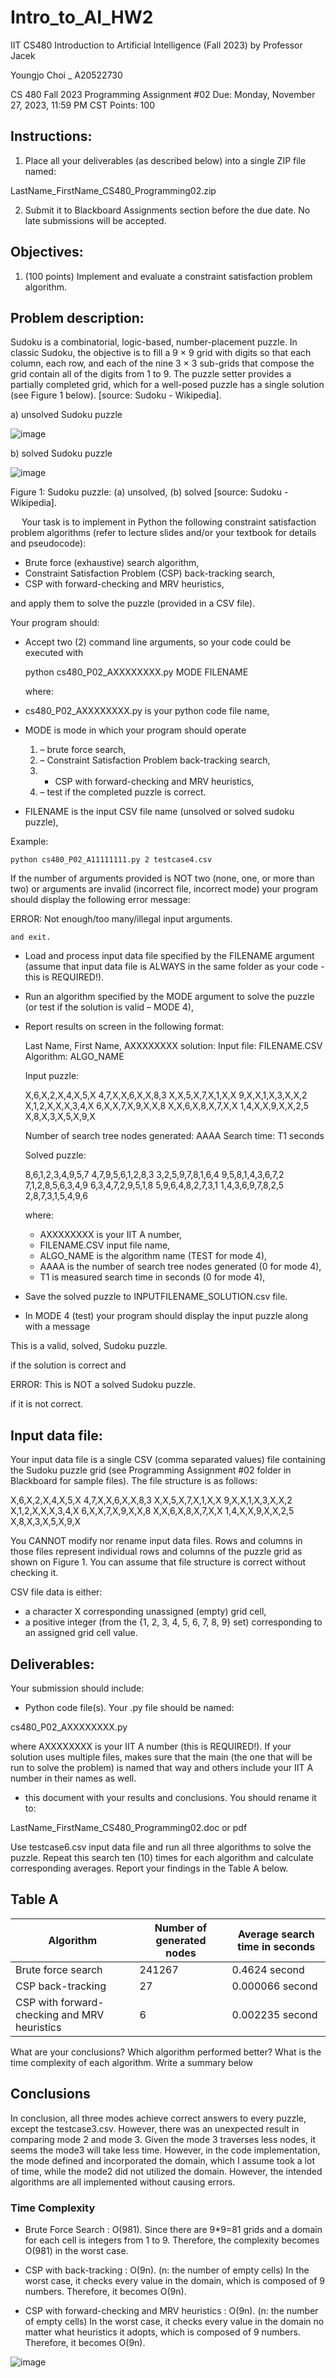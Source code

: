 # Intro_to_AI_HW2
IIT CS480 Introduction to Artificial Intelligence (Fall 2023) by Professor Jacek

Youngjo Choi _ A20522730 


CS 480 Fall 2023 Programming Assignment #02
Due: Monday, November 27, 2023, 11:59 PM CST
Points: 100

## Instructions:
1. Place all your deliverables (as described below) into a single ZIP file named: 

LastName_FirstName_CS480_Programming02.zip

2. Submit it to Blackboard Assignments section before the due date. No late submissions will be accepted.


## Objectives:
1. (100 points) Implement and evaluate a constraint satisfaction problem algorithm.


## Problem description:
Sudoku is a combinatorial, logic-based, number-placement puzzle. In classic Sudoku, the objective is to fill a 9 × 9 grid with digits so that each column, each row, and each of the nine 3 × 3 sub-grids that compose the grid contain all of the digits from 1 to 9. The puzzle setter provides a partially completed grid, which for a well-posed puzzle has a single solution (see Figure 1 below). [source: Sudoku - Wikipedia].

a) unsolved Sudoku puzzle

![image](https://github.com/user-attachments/assets/d63d0331-520e-485a-9028-fd26536d13f3)

b) solved Sudoku puzzle

![image](https://github.com/user-attachments/assets/7171f769-a7ff-4004-8824-62d903a54a33)

Figure 1: Sudoku puzzle: (a) unsolved, (b) solved [source: Sudoku - Wikipedia].

 
Your task is to implement in Python the following constraint satisfaction problem algorithms (refer to lecture slides and/or your textbook for details and pseudocode):

- Brute force (exhaustive) search algorithm,
- Constraint Satisfaction Problem (CSP) back-tracking search,
- CSP with forward-checking and MRV heuristics,
 
and apply them to solve the puzzle (provided in a CSV file). 

Your program should:
- Accept two (2) command line arguments, so your code could be executed with

	python cs480_P02_AXXXXXXXX.py MODE FILENAME

	where:

- cs480_P02_AXXXXXXXX.py is your python code file name,
- MODE is mode in which your program should operate
	1. – brute force search,
	2.  – Constraint Satisfaction Problem back-tracking search,
 	3.   - CSP with forward-checking and MRV heuristics,
	4. – test if the completed puzzle is correct.
- FILENAME is the input CSV file name (unsolved or solved sudoku puzzle),

Example:

	python cs480_P02_A11111111.py 2 testcase4.csv
	
If the number of arguments provided is NOT two (none, one, or more than two) or arguments are invalid (incorrect file, incorrect mode) your program should display the following error message:

ERROR: Not enough/too many/illegal input arguments.

	and exit.

- Load and process input data file specified by the FILENAME argument (assume that input data file is ALWAYS in the same folder as your code - this is REQUIRED!).

- Run an algorithm specified by the MODE argument to solve the puzzle (or test if the solution is valid – MODE 4),

- Report results on screen in the following format:

	Last Name, First Name, AXXXXXXXX solution:
	Input file: FILENAME.CSV
	Algorithm: ALGO_NAME
	
	Input puzzle:

	X,6,X,2,X,4,X,5,X
	4,7,X,X,6,X,X,8,3
	X,X,5,X,7,X,1,X,X
	9,X,X,1,X,3,X,X,2
	X,1,2,X,X,X,3,4,X
	6,X,X,7,X,9,X,X,8
	X,X,6,X,8,X,7,X,X
	1,4,X,X,9,X,X,2,5
	X,8,X,3,X,5,X,9,X
	
	
	Number of search tree nodes generated: AAAA
  	Search time: T1 seconds

	Solved puzzle:
	
	8,6,1,2,3,4,9,5,7
	4,7,9,5,6,1,2,8,3
	3,2,5,9,7,8,1,6,4
	9,5,8,1,4,3,6,7,2
	7,1,2,8,5,6,3,4,9
	6,3,4,7,2,9,5,1,8
	5,9,6,4,8,2,7,3,1
	1,4,3,6,9,7,8,2,5
	2,8,7,3,1,5,4,9,6

	where:

	- AXXXXXXXX is your IIT A number,
	- FILENAME.CSV input file name,
	- ALGO_NAME is the algorithm name (TEST for mode 4),
	- AAAA is the number of search tree nodes generated (0 for mode 4),
	- T1 is measured search time in seconds (0 for mode 4),

- Save the solved puzzle to INPUTFILENAME_SOLUTION.csv file.
- In MODE 4 (test) your program should display the input puzzle along with a message

This is a valid, solved, Sudoku puzzle.

if the solution is correct and

ERROR: This is NOT a solved Sudoku puzzle.

if it is not correct.

## Input data file:
Your input data file is a single CSV (comma separated values) file containing the Sudoku puzzle grid (see Programming Assignment #02 folder in Blackboard for sample files). The file structure is as follows:

X,6,X,2,X,4,X,5,X
4,7,X,X,6,X,X,8,3
X,X,5,X,7,X,1,X,X
9,X,X,1,X,3,X,X,2
X,1,2,X,X,X,3,4,X
6,X,X,7,X,9,X,X,8
X,X,6,X,8,X,7,X,X
1,4,X,X,9,X,X,2,5
X,8,X,3,X,5,X,9,X

You CANNOT modify nor rename input data files. Rows and columns in those files represent individual rows and columns of the puzzle grid as shown on Figure 1. You can assume that file structure is correct without checking it.

CSV file data is either:
- a character X corresponding unassigned (empty) grid cell,
- a positive integer (from the {1, 2, 3, 4, 5, 6, 7, 8, 9} set) corresponding to an assigned grid cell value.

## Deliverables:
Your submission should include:
- Python code file(s). Your .py file should be named:

cs480_P02_AXXXXXXXX.py
	
where AXXXXXXXX is your IIT A number (this is REQUIRED!). If your solution uses multiple files, makes sure that the main (the one that will be run to solve the problem) is named that way and others include your IIT A number in their names as well.	
- this document with your results and conclusions. You should rename it to:

LastName_FirstName_CS480_Programming02.doc or pdf

Use testcase6.csv input data file and run all three algorithms to solve the puzzle. Repeat this search ten (10) times for each algorithm and calculate corresponding averages. Report your findings in the Table A below.


## Table A
|	Algorithm	|	Number of generated nodes	|	Average search time in seconds	|
|-----------------------|---------------------------------------|---------------------------------------|
|Brute force search	|	241267				| 		0.4624 second		|
|CSP back-tracking	|	27				|		0.000066 second		|
|CSP with forward-checking and MRV heuristics|	6		|		0.002235 second		|


What are your conclusions? Which algorithm performed better? What is the time complexity of each algorithm. Write a summary below

## Conclusions

In conclusion, all three modes achieve correct answers to every puzzle, except the testcase3.csv. However, there was an unexpected result in comparing mode 2 and mode 3. Given the mode 3 traverses less nodes, it seems the mode3 will take less time. However, in the code implementation, the mode defined and incorporated the domain, which I assume took a lot of time, while the mode2 did not utilized the domain. However, the intended algorithms are all implemented without causing errors.

### Time Complexity
- Brute Force Search
: O(981). Since there are 9*9=81 grids and a domain for each cell is integers from 1 to 9. Therefore, the complexity becomes O(981) in the worst case.

- CSP with back-tracking
: O(9n). (n: the number of empty cells)
In the worst case, it checks every value in the domain, which is composed of 9 numbers. Therefore, it becomes O(9n).

- CSP with forward-checking and MRV heuristics
: O(9n). (n: the number of empty cells)
In the worst case, it checks every value in the domain no matter what heuristics it adopts, which is composed of 9 numbers. Therefore, it becomes O(9n).
































![image](https://github.com/user-attachments/assets/8a3c662f-1d58-432e-8b97-5eb37c75aac3)
